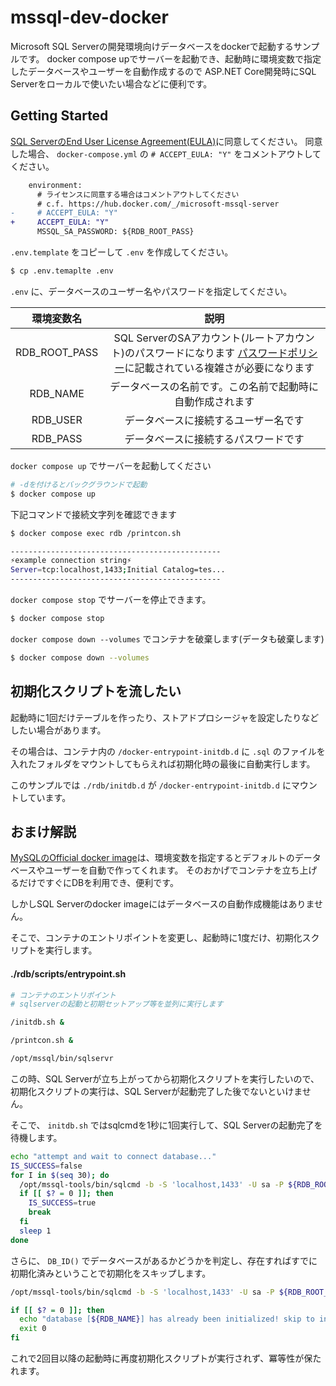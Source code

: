 # mssql-dev-docker

Microsoft SQL Serverの開発環境向けデータベースをdockerで起動するサンプルです。
docker compose upでサーバーを起動でき、起動時に環境変数で指定したデータベースやユーザーを自動作成するので
ASP.NET Core開発時にSQL Serverをローカルで使いたい場合などに便利です。

## Getting Started

[SQL ServerのEnd User License Agreement(EULA)](https://hub.docker.com/_/microsoft-mssql-server)に同意してください。
同意した場合、 `docker-compose.yml` の `# ACCEPT_EULA: "Y"` をコメントアウトしてください。

```diff
    environment:
      # ライセンスに同意する場合はコメントアウトしてください
      # c.f. https://hub.docker.com/_/microsoft-mssql-server
-     # ACCEPT_EULA: "Y"
+     ACCEPT_EULA: "Y"
      MSSQL_SA_PASSWORD: ${RDB_ROOT_PASS}
```

`.env.template` をコピーして `.env` を作成してください。

```sh
$ cp .env.temaplte .env
```

`.env` に、データベースのユーザー名やパスワードを指定してください。

|環境変数名|説明|
|:---:|:---:|
|RDB_ROOT_PASS|SQL ServerのSAアカウント(ルートアカウント)のパスワードになります [パスワードポリシー](https://learn.microsoft.com/ja-jp/sql/relational-databases/security/password-policy?view=sql-server-ver16#password-complexity)に記載されている複雑さが必要になります|
|RDB_NAME|データベースの名前です。この名前で起動時に自動作成されます|
|RDB_USER|データベースに接続するユーザー名です|
|RDB_PASS|データベースに接続するパスワードです|

`docker compose up` でサーバーを起動してください

```sh
# -dを付けるとバックグラウンドで起動
$ docker compose up
```

下記コマンドで接続文字列を確認できます
```sh
$ docker compose exec rdb /printcon.sh

-----------------------------------------------
⚡example connection string⚡
Server=tcp:localhost,1433;Initial Catalog=tes...
-----------------------------------------------
```

`docker compose stop` でサーバーを停止できます。

```sh
$ docker compose stop
```

`docker compose down --volumes` でコンテナを破棄します(データも破棄します)

```sh
$ docker compose down --volumes
```

## 初期化スクリプトを流したい

起動時に1回だけテーブルを作ったり、ストアドプロシージャを設定したりなどしたい場合があります。

その場合は、コンテナ内の `/docker-entrypoint-initdb.d` に `.sql` のファイルを入れたフォルダをマウントしてもらえれば初期化時の最後に自動実行します。

このサンプルでは `./rdb/initdb.d` が `/docker-entrypoint-initdb.d` にマウントしています。

## おまけ解説

[MySQLのOfficial docker image](https://hub.docker.com/_/mysql)は、環境変数を指定するとデフォルトのデータベースやユーザーを自動で作ってくれます。
そのおかげでコンテナを立ち上げるだけですぐにDBを利用でき、便利です。

しかしSQL Serverのdocker imageにはデータベースの自動作成機能はありません。

そこで、コンテナのエントリポイントを変更し、起動時に1度だけ、初期化スクリプトを実行します。

#### ./rdb/scripts/entrypoint.sh
```sh
# コンテナのエントリポイント
# sqlserverの起動と初期セットアップ等を並列に実行します

/initdb.sh &

/printcon.sh &

/opt/mssql/bin/sqlservr
```

この時、SQL Serverが立ち上がってから初期化スクリプトを実行したいので、初期化スクリプトの実行は、SQL Serverが起動完了した後でないといけません。

そこで、 `initdb.sh` ではsqlcmdを1秒に1回実行して、SQL Serverの起動完了を待機します。
```sh
echo "attempt and wait to connect database..."
IS_SUCCESS=false
for I in $(seq 30); do
  /opt/mssql-tools/bin/sqlcmd -b -S 'localhost,1433' -U sa -P ${RDB_ROOT_PASS} -Q ""
  if [[ $? = 0 ]]; then
    IS_SUCCESS=true
    break
  fi
  sleep 1
done
```

さらに、 `DB_ID()` でデータベースがあるかどうかを判定し、存在すればすでに初期化済みということで初期化をスキップします。
```sh
/opt/mssql-tools/bin/sqlcmd -b -S 'localhost,1433' -U sa -P ${RDB_ROOT_PASS} -Q "IF DB_ID('${RDB_NAME}') IS NULL raiserror('', 17, -1)" > /dev/null

if [[ $? = 0 ]]; then
  echo "database [${RDB_NAME}] has already been initialized! skip to init"
  exit 0
fi
```
これで2回目以降の起動時に再度初期化スクリプトが実行されず、冪等性が保たれます。